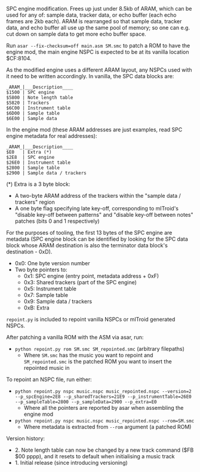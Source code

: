 SPC engine modification. Frees up just under 8.5kb of ARAM, which can be used for any of: sample data, tracker data, or echo buffer (each echo frames are 2kb each).
ARAM is rearranged so that sample data, tracker data, and echo buffer all use up the same pool of memory; so one can e.g. cut down on sample data to get more echo buffer space.

Run `asar --fix-checksum=off main.asm SM.smc` to patch a ROM to have the engine mod, the main engine NSPC is expected to be at its vanilla location $CF:8104.

As the modified engine uses a different ARAM layout, any NSPCs used with it need to be written accordingly.
In vanilla, the SPC data blocks are:
```
_ARAM_|___Description____
$1500 | SPC engine
$5800 | Note length table
$5820 | Trackers
$6C00 | Instrument table
$6D00 | Sample table
$6E00 | Sample data
```

In the engine mod (these ARAM addresses are just examples, read SPC engine metadata for real addresses):
```
_ARAM_|___Description____
$E0   | Extra (*)
$2E8  | SPC engine
$26E0 | Instrument table
$2800 | Sample table
$2900 | Sample data / trackers
```

(*) Extra is a 3 byte block:
* A two-byte ARAM address of the trackers within the "sample data / trackers" region
* A one byte flag specifying late key-off, corresponding to mITroid's "disable key-off between patterns" and "disable key-off between notes" patches (bits 0 and 1 respectively)

For the purposes of tooling, the first 13 bytes of the SPC engine are metadata (SPC engine block can be identified by looking for the SPC data block whose ARAM destination is also the terminator data block's destination - 0xD).
* 0x0: One byte version number
* Two byte pointers to:
    * 0x1: SPC engine (entry point, metadata address + 0xF)
    * 0x3: Shared trackers (part of the SPC engine)
    * 0x5: Instrument table
    * 0x7: Sample table
    * 0x9: Sample data / trackers
    * 0xB: Extra

`repoint.py` is included to repoint vanilla NSPCs or mITroid generated NSPCs.

After patching a vanilla ROM with the ASM via asar, run:
* `python repoint.py rom SM.smc SM_repointed.smc` (arbitrary filepaths)
    * Where `SM.smc` has the music you want to repoint and `SM_repointed.smc` is the patched ROM you want to insert the repointed music in

To repoint an NSPC file, run either:
* `python repoint.py nspc music.nspc music_repointed.nspc --version=2 --p_spcEngine=2E8 --p_sharedTrackers=21E9 --p_instrumentTable=26E0 --p_sampleTable=2800 --p_sampleData=2900 --p_extra=E0`
    * Where all the pointers are reported by asar when assembling the engine mod
* `python repoint.py nspc music.nspc music_repointed.nspc --rom=SM.smc`
    * Where metadata is extracted from `--rom` argument (a patched ROM)

Version history:
* 2\. Note length table can now be changed by a new track command ($FB $00 pppp), and it resets to default when initialising a music track
* 1\. Initial release (since introducing versioning)
